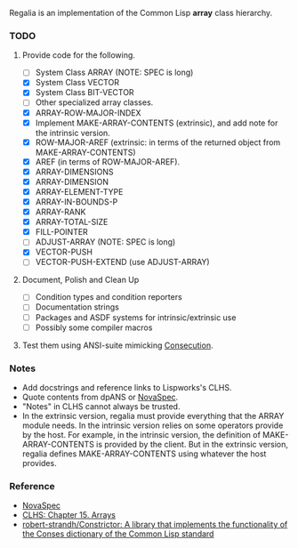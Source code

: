 Regalia is an implementation of the Common Lisp **array** class hierarchy.

### TODO

1. Provide code for the following.

   + [ ] System Class ARRAY (NOTE: SPEC is long)
   + [X] System Class VECTOR
   + [X] System Class BIT-VECTOR
   + [ ] Other specialized array classes.
   + [X] ARRAY-ROW-MAJOR-INDEX
   + [X] Implement MAKE-ARRAY-CONTENTS (extrinsic), and add note for the intrinsic version.
   + [X] ROW-MAJOR-AREF (extrinsic: in terms of the returned object from MAKE-ARRAY-CONTENTS)
   + [X] AREF (in terms of ROW-MAJOR-AREF).
   + [X] ARRAY-DIMENSIONS
   + [X] ARRAY-DIMENSION
   + [X] ARRAY-ELEMENT-TYPE 
   + [X] ARRAY-IN-BOUNDS-P
   + [X] ARRAY-RANK
   + [X] ARRAY-TOTAL-SIZE
   + [X] FILL-POINTER
   + [ ] ADJUST-ARRAY (NOTE: SPEC is long)
   + [X] VECTOR-PUSH
   + [ ] VECTOR-PUSH-EXTEND (use ADJUST-ARRAY)
   
2. Document, Polish and Clean Up

   + [ ] Condition types and condition reporters
   + [ ] Documentation strings 
   + [ ] Packages and ASDF systems for intrinsic/extrinsic use
   + [ ] Possibly some compiler macros 

3. Test them using ANSI-suite mimicking [Consecution](https://github.com/s-expressionists/Consecution/).

### Notes

+ Add docstrings and reference links to Lispworks's CLHS. 
+ Quote contents from dpANS or [NovaSpec](https://novaspec.org/cl/).
+ "Notes" in CLHS cannot always be trusted.
+ In the extrinsic version, regalia must provide everything that the ARRAY
  module needs. In the intrinsic version relies on some operators provide by
  the host. For example, in the intrinsic version, the definition of
  MAKE-ARRAY-CONTENTS is provided by the client. But in the extrinsic version,
  regalia defines MAKE-ARRAY-CONTENTS using whatever the host provides.

### Reference

+ [NovaSpec](https://novaspec.org/cl/)
+ [CLHS: Chapter 15. Arrays](https://www.lispworks.com/documentation/lw60/CLHS/Body/15_.htm)
+ [robert-strandh/Constrictor: A library that implements the functionality of the Conses dictionary of the Common Lisp standard](https://github.com/robert-strandh/Constrictor)
